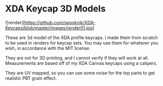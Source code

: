 # XDA Keycap 3D Models

![render][https://github.com/spooknik/XDA-Keycaps/blob/master/images/render01.jpg]

These are 3d model of the XDA profile keycaps. I made them from scratch to be used in renders for keycap sets. You may use them for whatever you wish, in accordance with the MIT license. 

They are not for 3D printing, and I cannot verify if they will work at all. Measurements are based off of my XDA Canvas keycaps using a calipers. 

They are UV mapped, so you can use some noise for the top parts to get realistic PBT grain effect. 
